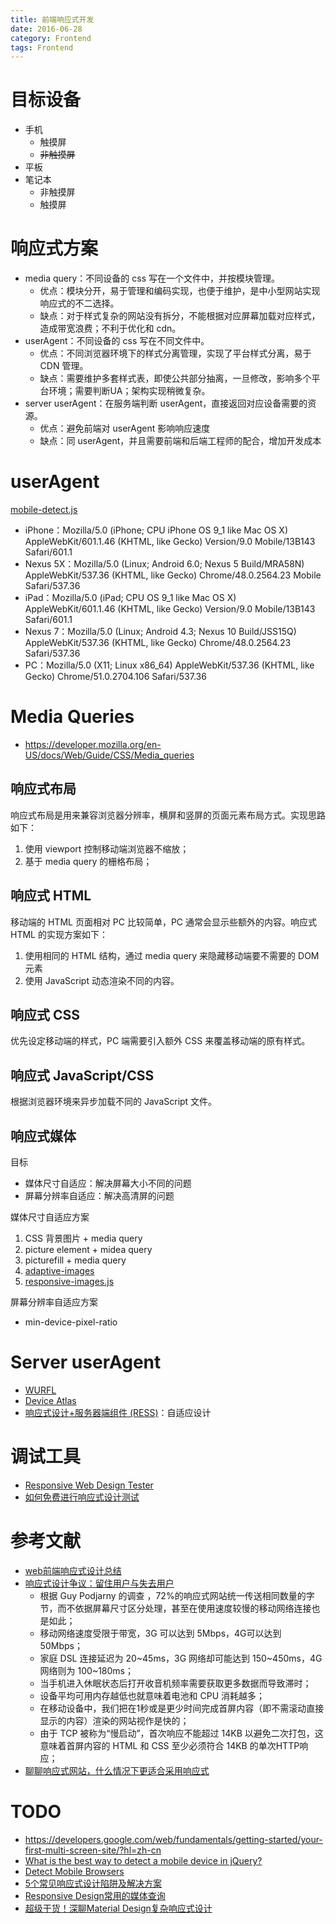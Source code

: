 ```yaml
---
title: 前端响应式开发
date: 2016-06-28
category: Frontend
tags: Frontend
---
```


# 目标设备
- 手机
    - 触摸屏
    - ~~非触摸屏~~
- 平板
- 笔记本
    - 非触摸屏
    - 触摸屏

# 响应式方案
- media query：不同设备的 css 写在一个文件中，并按模块管理。
    - 优点：模块分开，易于管理和编码实现，也便于维护，是中小型网站实现响应式的不二选择。
    - 缺点：对于样式复杂的网站没有拆分，不能根据对应屏幕加载对应样式，造成带宽浪费；不利于优化和 cdn。
- userAgent：不同设备的 css 写在不同文件中。
    - 优点：不同浏览器环境下的样式分离管理，实现了平台样式分离，易于 CDN 管理。
    - 缺点：需要维护多套样式表，即使公共部分抽离，一旦修改，影响多个平台环境；需要判断UA；架构实现稍微复杂。
- server userAgent：在服务端判断 userAgent，直接返回对应设备需要的资源。
    - 优点：避免前端对 userAgent 影响响应速度
    - 缺点：同 userAgent，并且需要前端和后端工程师的配合，增加开发成本

# userAgent
[mobile-detect.js](https://github.com/hgoebl/mobile-detect.js)

- iPhone：Mozilla/5.0 (iPhone; CPU iPhone OS 9_1 like Mac OS X) AppleWebKit/601.1.46 (KHTML, like Gecko) Version/9.0 Mobile/13B143 Safari/601.1
- Nexus 5X：Mozilla/5.0 (Linux; Android 6.0; Nexus 5 Build/MRA58N) AppleWebKit/537.36 (KHTML, like Gecko) Chrome/48.0.2564.23 Mobile Safari/537.36
- iPad：Mozilla/5.0 (iPad; CPU OS 9_1 like Mac OS X) AppleWebKit/601.1.46 (KHTML, like Gecko) Version/9.0 Mobile/13B143 Safari/601.1
- Nexus 7：Mozilla/5.0 (Linux; Android 4.3; Nexus 10 Build/JSS15Q) AppleWebKit/537.36 (KHTML, like Gecko) Chrome/48.0.2564.23 Safari/537.36
- PC：Mozilla/5.0 (X11; Linux x86_64) AppleWebKit/537.36 (KHTML, like Gecko) Chrome/51.0.2704.106 Safari/537.36

# Media Queries
- https://developer.mozilla.org/en-US/docs/Web/Guide/CSS/Media_queries

## 响应式布局
响应式布局是用来兼容浏览器分辨率，横屏和竖屏的页面元素布局方式。实现思路如下：

1. 使用 viewport 控制移动端浏览器不缩放；
2. 基于 media query 的栅格布局；

## 响应式 HTML
移动端的 HTML 页面相对 PC 比较简单，PC 通常会显示些额外的内容。响应式 HTML 的实现方案如下：

1. 使用相同的 HTML 结构，通过 media query 来隐藏移动端要不需要的 DOM 元素
2. 使用 JavaScript 动态渲染不同的内容。

## 响应式 CSS
优先设定移动端的样式，PC 端需要引入额外 CSS 来覆盖移动端的原有样式。

## 响应式 JavaScript/CSS
根据浏览器环境来异步加载不同的 JavaScript 文件。

## 响应式媒体
目标
- 媒体尺寸自适应：解决屏幕大小不同的问题
- 屏幕分辨率自适应：解决高清屏的问题

媒体尺寸自适应方案
1. CSS 背景图片 + media query
2. picture element + midea query
3. picturefill + media query
4. [adaptive-images](http://adaptive-images.com/)
5. [responsive-images.js](https://github.com/kvendrik/responsive-images.js)

屏幕分辨率自适应方案
- min-device-pixel-ratio

# Server userAgent
- [WURFL](http://www.scientiamobile.com/)
- [Device Atlas](https://deviceatlas.com/)
- [响应式设计+服务器端组件 (RESS)](http://www.lukew.com/ff/entry.asp?1392)：自适应设计

# 调试工具
- [Responsive Web Design Tester](http://responsivewebdesigntester.com/)
- [如何免费进行响应式设计测试](http://www.csdn.net/article/2013-08-02/2816444)

# 参考文献
- [web前端响应式设计总结](http://jixianqianduan.com/frontend-css/2016/01/15/responsive-css.html)
- [响应式设计争议：留住用户与失去用户](http://www.shejidaren.com/responsive-web-design-controversy.html)
    - 根据 Guy Podjarny 的调查 ，72%的响应式网站统一传送相同数量的字节，而不依据屏幕尺寸区分处理，甚至在使用速度较慢的移动网络连接也是如此；
    - 移动网络速度受限于带宽，3G 可以达到 5Mbps，4G可以达到 50Mbps；
    - 家庭 DSL 连接延迟为 20~45ms，3G 网络却可能达到 150~450ms，4G 网络则为 100~180ms；
    - 当手机进入休眠状态后打开收音机频率需要获取更多数据而导致滞时；
    - 设备平均可用内存越低也就意味着电池和 CPU 消耗越多；
    - 在移动设备中，我们把在1秒或是更少时间完成首屏内容（即不需滚动直接显示的内容）渲染的网站视作是快的；
    - 由于 TCP 被称为“慢启动”，首次响应不能超过 14KB 以避免二次打包，这意味着首屏内容的 HTML 和 CSS 至少必须符合 14KB 的单次HTTP响应；
- [聊聊响应式网站，什么情况下更适合采用响应式](http://www.admin5.com/article/20150114/580816.shtml)

# TODO
- https://developers.google.com/web/fundamentals/getting-started/your-first-multi-screen-site/?hl=zh-cn
- [What is the best way to detect a mobile device in jQuery?](http://stackoverflow.com/questions/3514784/what-is-the-best-way-to-detect-a-mobile-device-in-jquery)
- [Detect Mobile Browsers](http://detectmobilebrowsers.com/)
- [5个常见响应式设计陷阱及解决方案](http://info.9iphp.com/5-responsive-design-pitfalls-and-how-to-avoid-them)
- [Responsive Design常用的媒体查询](http://segmentfault.com/a/1190000002713857)
- [超级干货！深聊Material Design复杂响应式设计](http://www.uisdc.com/material-design-responsive-design)
